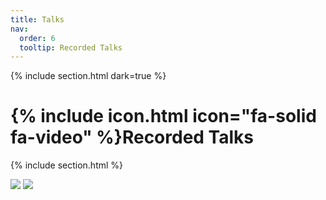 ```yaml
---
title: Talks
nav:
  order: 6
  tooltip: Recorded Talks
---
```


{% include section.html dark=true %}

# {% include icon.html icon="fa-solid fa-video" %}Recorded Talks
{% include section.html %}

![](//https://www.youtube.com/watch?v=emIIKWG12YM)
![](//www.youtube.com/watch?v=emIIKWG12YMwidth=800&height=500)
